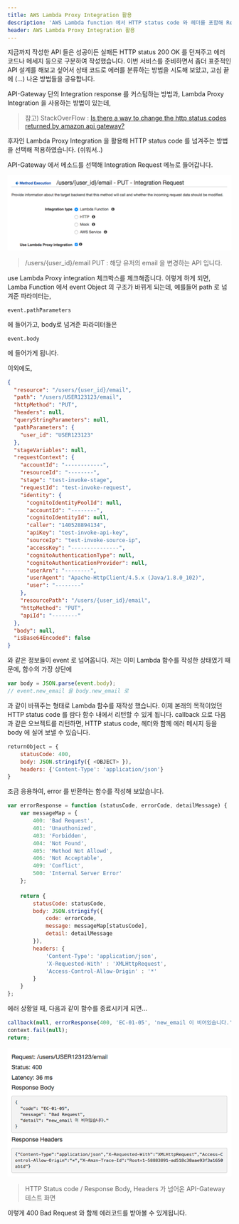 ```yaml
---
title: AWS Lambda Proxy Integration 활용
description: 'AWS Lambda function 에서 HTTP status code 와 헤더를 포함해 Response 하기'
header: AWS Lambda Proxy Integration 활용
---
```


지금까지 작성한 API 들은 성공이든 실패든 HTTP status 200 OK 를 던져주고 에러 코드나 메세지 등으로 구분하여 작성했습니다. 이번 서비스를 준비하면서 좀더 표준적인 API 설계를 해보고 싶어서 상태 코드로 에러를 분류하는 방법을 시도해 보았고, 고심 끝에 (…) 나온 방법들을 공유합니다.

API-Gateway 단의 Integration response 를 커스텀하는 방법과, Lambda Proxy Integration 을 사용하는 방법이 있는데,

> 참고) StackOverFlow : [Is there a way to change the http status codes returned by amazon api gateway?](http://stackoverflow.com/questions/31329495/is-there-a-way-to-change-the-http-status-codes-returned-by-amazon-api-gateway)

후자인 Lambda Proxy Integration 을 활용해 HTTP status code 를 넘겨주는 방법을 선택해 적용하였습니다. (쉬워서..)

API-Gateway 에서 메소드를 선택해 Integration Request 메뉴로 들어갑니다.

![integration_request_api_gateway](/img/more-usage-lambda-proxy-integration/integration_request_api_gateway.png)
> /users/{user_id}/email PUT : 해당 유저의 email 을 변경하는 API 입니다.

use Lambda Proxy integration 체크박스를 체크해줍니다. 이렇게 하게 되면, Lamba Function 에서 event Object 의 구조가 바뀌게 되는데, 예를들어 path 로 넘겨준 파라미터는,

```
event.pathParameters
```
에 들어가고, body로 넘겨준 파라미터들은

```
event.body
```

에 들어가게 됩니다.

이외에도,

```json
{
  "resource": "/users/{user_id}/email",
  "path": "/users/USER123123/email",
  "httpMethod": "PUT",
  "headers": null,
  "queryStringParameters": null,
  "pathParameters": {
    "user_id": "USER123123"
  },
  "stageVariables": null,
  "requestContext": {
    "accountId": "------------",
    "resourceId": "--------",
    "stage": "test-invoke-stage",
    "requestId": "test-invoke-request",
    "identity": {
      "cognitoIdentityPoolId": null,
      "accountId": "--------",
      "cognitoIdentityId": null,
      "caller": "140528894134",
      "apiKey": "test-invoke-api-key",
      "sourceIp": "test-invoke-source-ip",
      "accessKey": "---------------",
      "cognitoAuthenticationType": null,
      "cognitoAuthenticationProvider": null,
      "userArn": "--------",
      "userAgent": "Apache-HttpClient/4.5.x (Java/1.8.0_102)",
      "user": "--------"
    },
    "resourcePath": "/users/{user_id}/email",
    "httpMethod": "PUT",
    "apiId": "--------"
  },
  "body": null,
  "isBase64Encoded": false
}
```

와 같은 정보들이 event 로 넘어옵니다. 저는 이미 Lambda 함수를 작성한 상태였기 때문에, 함수의 가장 상단에

```js
var body = JSON.parse(event.body);
// event.new_email 을 body.new_email 로
```

과 같이 바꿔주는 형태로 Lambda 함수를 재작성 했습니다.
이제 본래의 목적이었던 HTTP status code 를 람다 함수 내에서 리턴할 수 있게 됩니다. callback 으로 다음과 같은 오브젝트를 리턴하면, HTTP status code, 헤더와 함께 에러 메시지 등을 body 에 실어 보낼 수 있습니다.

```js
returnObject = {
    statusCode: 400,
    body: JSON.stringify({ <OBJECT> }),
    headers: {'Content-Type': 'application/json'}
}
```

조금 응용하여, error 를 반환하는 함수를 작성해 보았습니다.

```js
var errorResponse = function (statusCode, errorCode, detailMessage) {
    var messageMap = {
        400: 'Bad Request',
        401: 'Unauthonized',
        403: 'Forbidden',
        404: 'Not Found',
        405: 'Method Not Allowd',
        406: 'Not Acceptable',
        409: 'Conflict',
        500: 'Internal Server Error'
    };

    return {
        statusCode: statusCode,
        body: JSON.stringify({
            code: errorCode,
            message: messageMap[statusCode],
            detail: detailMessage
        }),
        headers: {
            'Content-Type': 'application/json',
            'X-Requested-With' : 'XMLHttpRequest',
            'Access-Control-Allow-Origin' : '*'
        }
    }
};
```
에러 상황일 때, 다음과 같이 함수를 종료시키게 되면…

```js
callback(null, errorResponse(400, 'EC-01-05', 'new_email 이 비어있습니다.'));
context.fail(null);
return;
```

![api-gateway-headers](/img/more-usage-lambda-proxy-integration/api_gateway_headers.png)
> HTTP Status code / Response Body, Headers 가 넘어온 API-Gateway 테스트 화면

이렇게 400 Bad Request 와 함께 에러코드를 받아볼 수 있게됩니다.

